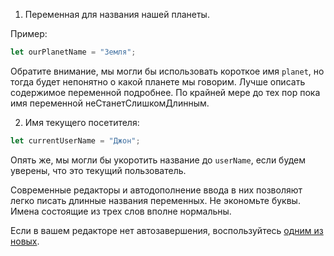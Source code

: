 1. Переменная для названия нашей планеты.

Пример:

```js
let ourPlanetName = "Земля";
```

Обратите внимание, мы могли бы использовать короткое имя `planet`, но тогда будет непонятно о какой планете мы говорим. Лучше описать содержимое переменной подробнее. По крайней мере до тех пор пока имя переменной неСтанетСлишкомДлинным.

2. Имя текущего посетителя:

```js
let currentUserName = "Джон";
```

Опять же, мы могли бы укоротить название до `userName`, если будем уверены, что это текущий пользователь.

Современные редакторы и автодополнение ввода в них позволяют легко писать длинные названия переменных. Не экономьте буквы. Имена состоящие из трех слов вполне нормальны.

Если в вашем редакторе нет автозавершения, воспользуйтесь [одним из новых](/code-editors).
